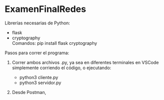 # ExamenFinalRedes

Librerías necesarias de Python:  
- flask  
- cryptography  
Comandos: pip install flask cryptography  

Pasos para correr el programa:  
1. Correr ambos archivos .py, ya sea en diferentes terminales en VSCode simplemente corriendo el código, o ejecutando:
   - python3 cliente.py  
   - python3 servidor.py
    
2. Desde Postman, 
